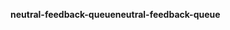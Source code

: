 <span data-ttu-id="dc2c0-101">**neutral-feedback-queue**</span><span class="sxs-lookup"><span data-stu-id="dc2c0-101">**neutral-feedback-queue**</span></span>